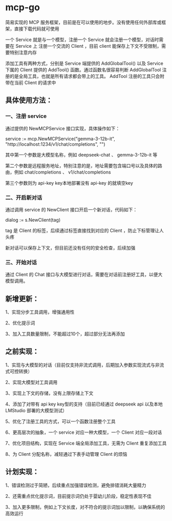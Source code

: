 # mcp-go

简易实现的 MCP 服务框架，目前是在可以使用的地步。没有使用任何外部库或框架，直接下载代码就可使用

一个 Service 就是与一个模型，注册一个 Service 就会注册一个模型，对话时需要在 Service 上 注册一个交流的 Client ，目前 client 能保存上下文不受限制，需要特别注意内存

添加工具有两种方式，分别是 Service 端提供的 AddGlobalTool() 以及 Service 下属的 Client 提供的 AddTool() 函数。通过函数名很容易判断 AddGlobalTool 注册的是全局工具，也就是所有请求都会带上的工具。 AddTool 注册的工具只会附带在当前 Client 的请求中

## 具体使用方法：

### 一、注册 service

通过提供的 NewMCPService 接口实现，具体操作如下：

service := mcp.NewMCPService("gemma-3-12b-it", "http://localhost:1234/v1/chat/completions", "")

其中第一个参数是大模型名称，例如 deepseek-chat 、 gemma-3-12b-it 等

第二个参数是远程服务地址，特别注意的是，地址需要包含端口号以及具体的路由，例如 chat/completions 、 v1/chat/completions

第三个参数则为 api-key key本地部署没有 api-key 的就填空key

### 二、开启新对话

通过调用 service 的 NewClient 接口开启一个新对话，代码如下：

dialog := s.NewClient(tag)

tag 是 Client 的标签，后续通过标签直接找到对应的 Client ，防止下标管理让人头疼

新对话可以保存上下文，但目前还没有任何的安全检查，后续加强

###  三、开始对话

通过 Client 的 Chat 接口与大模型进行对话，需要在对话前注册好工具，以便大模型调用。

## 新增更新：

1、实现分步工具调用，增强通用性

2、优化提示词

3、加入工具数量限制，不能超过10个，超过部分无法再添加

## 之前实现：

1、实现与大模型的对话（目前仅支持非流式调用，后期加入参数实现流式与非流式可控转换）

2、实现大模型对工具调用

3、实现上下文的存储，没有上限存储上下文

4、添加了对带有 api key key型的支持（目前已经通过 deepseek api 以及本地 LMStudio 部署的大模型测试）

5、优化了注册工具的方式，可以一个函数注册整个工具

6、更高层次的抽象，一个 service 对应一种大模型，一个 Client 对应一段对话

7、优化项目结构，实现在 Service 端全局添加工具，无需为 Client 重复添加工具

8、为 Client 分配名称，减轻通过下表手动管理 Client 的烦恼

## 计划实现：

1、错误检测过于简陋，后续重点加强错误检测，避免排错消耗大量精力

2、还需重点优化提示词，目前提示词仍处于婴幼儿阶段，稳定性表现不佳

3、加入更多限制，例如上下文长度，对不符合的提示词加以限制，以确保系统的高效运行